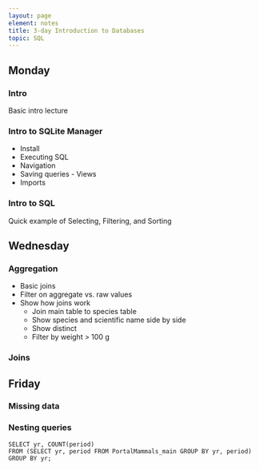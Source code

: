 ```yaml
---
layout: page
element: notes
title: 3-day Introduction to Databases
topic: SQL
---
```



Monday
------

### Intro
Basic intro lecture

### Intro to SQLite Manager
* Install
* Executing SQL
* Navigation
* Saving queries - Views
* Imports

### Intro to SQL
Quick example of Selecting, Filtering, and Sorting

Wednesday
---------

### Aggregation
* Basic joins
* Filter on aggregate vs. raw values
* Show how joins work
    * Join main table to species table
    * Show species and scientific name side by side
    * Show distinct
    * Filter by weight > 100 g

### Joins


Friday
------

### Missing data

### Nesting queries

    SELECT yr, COUNT(period)
    FROM (SELECT yr, period FROM PortalMammals_main GROUP BY yr, period)
    GROUP BY yr;